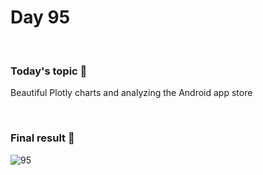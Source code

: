 # Day 95

&nbsp;

### Today's topic 🎯
Beautiful Plotly charts and analyzing the Android app store

&nbsp;

### Final result 🎉
![95](https://user-images.githubusercontent.com/110282927/189921997-759c8133-4460-40e1-af3d-396cc4952369.png)